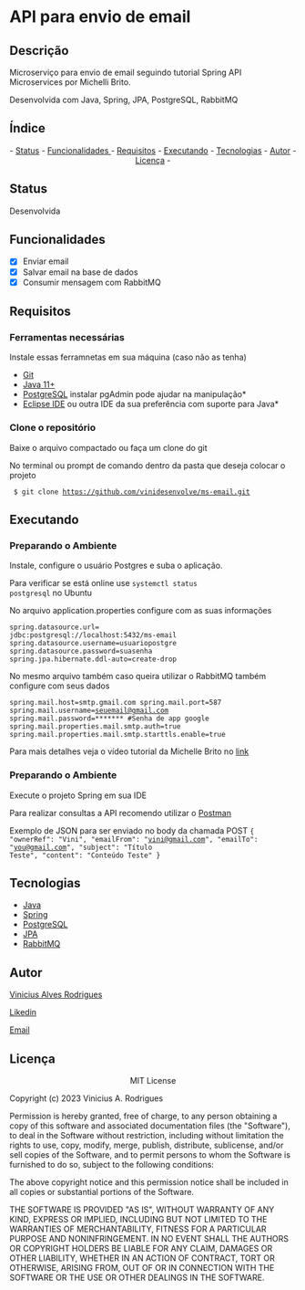 # API para envio de email

## Descrição

Microserviço para envio de email seguindo tutorial Spring API Microservices por Michelli Brito.

Desenvolvida com Java, Spring, JPA, PostgreSQL, RabbitMQ

## Índice
<p align="center"> - 
 <a href="#status">Status</a> - 
 <a href="#status"> Funcionalidades </a> - 
 <a href="#requisitos">Requisitos</a> - 
 <a href="#executando">Executando</a> - 
 <a href="#tecnologias">Tecnologias</a> - 
 <a href="#autor">Autor</a> - 
 <a href="#licença">Licença</a> - 
</p>

## Status 

Desenvolvida

## Funcionalidades

- [x] Enviar email
- [x] Salvar email na base de dados
- [x] Consumir mensagem com RabbitMQ

## Requisitos

### Ferramentas necessárias

Instale essas ferramnetas em sua máquina (caso não as tenha)

- [Git](https://git-scm.com)
- [Java 11+](https://www.java.com/en/)
- [PostgreSQL](https://www.postgresql.org/) instalar pgAdmin pode ajudar na manipulação* 
- [Eclipse IDE](https://www.eclipse.org/) ou outra IDE da sua preferência com suporte para Java*

### Clone o repositório

Baixe o arquivo compactado ou faça um clone do git

No terminal ou prompt de comando dentro da pasta que deseja colocar o projeto

<code> $ git clone <https://github.com/vinidesenvolve/ms-email.git> </code>

## Executando

### Preparando o Ambiente

  Instale, configure o usuário Postgres e suba o aplicação. 

  Para verificar se está online use <code>systemctl status postgresql</code> no Ubuntu
  
  No arquivo application.properties configure com as suas informações
  
  <code>spring.datasource.url= jdbc:postgresql://localhost:5432/ms-email
  spring.datasource.username=usuariopostgre
  spring.datasource.password=suasenha
  spring.jpa.hibernate.ddl-auto=create-drop</code>

  No mesmo arquivo também caso queira utilizar o RabbitMQ também configure com seus dados 

  <code>spring.mail.host=smtp.gmail.com
  spring.mail.port=587
  spring.mail.username=seuemail@gmail.com
  spring.mail.password=*******  #Senha de app google
  spring.mail.properties.mail.smtp.auth=true
  spring.mail.properties.mail.smtp.starttls.enable=true</code>

  Para mais detalhes veja o vídeo tutorial da Michelle Brito no [link](https://www.youtube.com/watch?v=V-PqR0BxA8c&ab_channel=MichelliBrito)

### Preparando o Ambiente
 Execute o projeto Spring em sua IDE

 Para realizar consultas a API recomendo utilizar o [Postman](https://www.postman.com/)
 
 Exemplo de JSON para ser enviado no body da chamada POST
 <code>{
    "ownerRef": "Vini",
    "emailFrom": "vini@gmail.com",
    "emailTo": "you@gmail.com",
    "subject": "Título Teste",
    "content": "Conteúdo Teste" 
  }</code>
 
## Tecnologias

- [Java](https://www.java.com/en/)
- [Spring](https://spring.io/)
- [PostgreSQL](https://www.postgresql.org/)
- [JPA](https://jakarta.ee/specifications/persistence/3.0/)
- [RabbitMQ](https://www.rabbitmq.com/)

## Autor

<p> <a href="https://github.com/vinidesenvolve">Vinicius Alves Rodrigues</a> </p>
<p> <a href="https://www.linkedin.com/in/vinidesenvolve/">Likedin</a> </p>
<p> <a href="vinidesenvolve@gmail.com">Email</a> </p>

## Licença

<p align="center">
MIT License

Copyright (c) 2023 Vinicius A. Rodrigues

Permission is hereby granted, free of charge, to any person obtaining a copy
of this software and associated documentation files (the "Software"), to deal
in the Software without restriction, including without limitation the rights
to use, copy, modify, merge, publish, distribute, sublicense, and/or sell
copies of the Software, and to permit persons to whom the Software is
furnished to do so, subject to the following conditions:

The above copyright notice and this permission notice shall be included in all
copies or substantial portions of the Software.

THE SOFTWARE IS PROVIDED "AS IS", WITHOUT WARRANTY OF ANY KIND, EXPRESS OR
IMPLIED, INCLUDING BUT NOT LIMITED TO THE WARRANTIES OF MERCHANTABILITY,
FITNESS FOR A PARTICULAR PURPOSE AND NONINFRINGEMENT. IN NO EVENT SHALL THE
AUTHORS OR COPYRIGHT HOLDERS BE LIABLE FOR ANY CLAIM, DAMAGES OR OTHER
LIABILITY, WHETHER IN AN ACTION OF CONTRACT, TORT OR OTHERWISE, ARISING FROM,
OUT OF OR IN CONNECTION WITH THE SOFTWARE OR THE USE OR OTHER DEALINGS IN THE
SOFTWARE.
</p>
